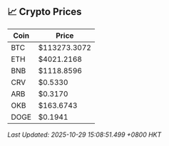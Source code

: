 ## 📈 Crypto Prices

| Coin | Price |
| ---- | ----- |
| BTC | $113273.3072 |
| ETH | $4021.2168 |
| BNB | $1118.8596 |
| CRV | $0.5330 |
| ARB | $0.3170 |
| OKB | $163.6743 |
| DOGE | $0.1941 |

_Last Updated: 2025-10-29 15:08:51.499 +0800 HKT_
